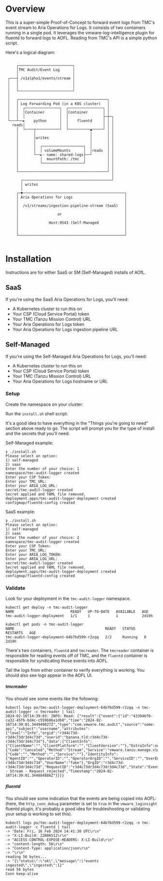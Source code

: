 # Overview

This is a super-simple Proof-of-Concept to forward event logs from TMC's event stream to Aria Operations for Logs. It consists of two containers running in a single pod. It leverages the vmware-log-intelligence plugin for fluentd to forward logs to AOFL. Reading from TMC's API is a simple python script.  

Here's a logical diagram:

```

     ┌─────────────────────────┐
     │TMC Audit/Event Log      │
     │                         │
 ┌───┤ /v1alpha1/events/stream │
 │   │                         │
 │   │                         │
 │   └─────────────────────────┘
 │
 │   ┌─────────────────────────────────────────┐
 │   │ Log Forwarding Pod (in a K8S cluster)   │
 │   │  ┌────────────────┐  ┌────────────────┐ │
 │   │  │Container       │  │Container       │ │
 │   │  │                │  │                ├─┼─┐
 └───┴──►    python      │  │    fluentd     │ │ │
   reads│                │  │                │ │ │
     │  └────┬───────────┘  └──────────▲─────┘ │ │
     │       │                         │       │ │
     │       │writes                   │       │ │
     │       │                         │       │ │
     │       │  ┌───────────────────┐  │       │ │
     │       │  │ volumeMounts      │  │reads  │ │
     │       └──►- name: shared-logs├──┘       │ │
     │          │  mountPath: /tmc  │          │ │
     │          └───────────────────┘          │ │
     │                                         │ │
     └─────────────────────────────────────────┘ │
                                                 │
       ┌─────────────────────────────────────────┘
       │ writes
       │
     ┌─▼───────────────────────────────────────────────┐
     │ Aria Operations for Logs                        │
     │                                                 │
     │  /v1/streams/ingestion-pipeline-stream (SaaS)   │
     │                                                 │
     │                  or                             │  
     │                                                 │
     │              Host:9543 (Self-Managed            │
     │                                                 │
     │                                                 │
     └─────────────────────────────────────────────────┘


```


# Installation

Instructions are for either SaaS or SM (Self-Managed) installs of AOfL.

## SaaS

If you're using the SaaS Aria Operations for Logs, you'll need:

* A Kubernetes cluster to run this on
* Your CSP (Cloud Service Portal) token
* Your TMC (Tanzu Mission Control) URL
* Your Aria Operations for Logs token
* Your Aria Operations for Logs ingestion pipeline URL

## Self-Managed 

If you're using the Self-Managed Aria Operations for Logs, you'll need:

* A Kubernetes cluster to run this on
* Your CSP (Cloud Service Portal) token
* Your TMC (Tanzu Mission Control) URL
* Your Aria Operations for Logs hostname or URL

### Setup

Create the namespace on your cluster:

Run the `install.sh` shell script:

It's a good idea to have everything in the "Things you're going to need" section above ready to go. The script will prompt you for the type of install and the secrets that you'll need:

Self-Managed example:

```text
❯ ./install.sh 
Please select an option:
1) self-managed
2) saas
Enter the number of your choice: 1
namespace/tmc-audit-logger created
Enter your CSP Token: 
Enter your TMC_URL: 
Enter your ARIA_LOG_URL: 
secret/tmc-audit-logger created
Secret applied and YAML file removed.
deployment.apps/tmc-audit-logger-deployment created
configmap/fluentd-config created
```

SaaS example:

```text
❯ ./install.sh 
Please select an option:
1) self-managed
2) saas
Enter the number of your choice: 2
namespace/tmc-audit-logger created
Enter your CSP Token: 
Enter your TMC_URL: 
Enter your ARIA_LOG_TOKEN: 
Enter your ARIA_LOG_URL: 
secret/tmc-audit-logger created
Secret applied and YAML file removed.
deployment.apps/tmc-audit-logger-deployment created
configmap/fluentd-config created
```

### Validate

Look for your deployment in the `tmc-audit-logger` namespace. 

```text
kubectl get deploy -n tmc-audit-logger 
NAME                          READY   UP-TO-DATE   AVAILABLE   AGE
tmc-audit-logger-deployment   1/1     1            1           2d19h
```

```text
kubectl get pods -n tmc-audit-logger   
NAME                                          READY   STATUS    RESTARTS   AGE
tmc-audit-logger-deployment-64b76d599-r2zqq   2/2     Running   0          2d19h
```

There's two containers, `fluentd` and `tmcreader`. The `tmcreader` container is responsible for reading events off of TMC, and the `fluentd` container is responsible for syndicating those events into AOFL.

Tail the logs from either container to verify everything is working. You should also see logs appear in the AOFL UI.

##### tmcreader

You should see some events like the following:

```text
kubectl logs po/tmc-audit-logger-deployment-64b76d599-r2zqq -n tmc-audit-logger -c tmcreader | tail
2024-02-16T14:39:03: INFO: Read: {"result":{"event":{"id":"433946f0-ca32-45fb-bd4c-c559b86a1db8","time":"2024-02-16T14:39:01.344949827Z","type":"com.vmware.tmc.audit","source":"some-api","subject":"username","attributes":{"level":"Info","orgid":"r3d4c73d-r3d4c73dr3d4c73d","userid":"banana.tld:r3d4c73d-r3d4c73dr3d4c73d"},"data":{"ClientInfo":{"ClientName":"","ClientPlatform":"","ClientVersion":""},"ExtraInfo":null,"GRPC":{"Code":"Canceled","Method":"Stream","Service":"vmware.tanzu.manage.v1alpha1.events.Events"},"HTTP":{"Code":"","Method":"","Service":""},"IdentityInfo":{"AgentID":"","OperatorID":"","OperatorOrgID":"","ServiceID":"","UserEmail":"fake@banana.tld","UserID":"banana.tld:r3d4c73d-r3d4c73dr3d4c73d","UserName":"fake"},"OrgID":"r3d4c73d-r3d4c73dr3d4c73d","RequestID":"r3d4c73dr3d4c73dr3d4c73d","State":"Events_Service - Stream - Request_rejected","Timestamp":"2024-02-16T14:39:01.344884886Z"}}}}
```

##### fluentd

You should see some indication that the events are being copied into AOFL: (here, the `http_conn_debug` parameter is set to `true` in the `vmware_loginsight` fluentd plugin, it's probably a good idea for troubleshooting or validating your setup is working to set this).

```text
kubectl logs po/tmc-audit-logger-deployment-64b76d599-r2zqq -n tmc-audit-logger -c fluentd | tail 
-> "Date: Fri, 16 Feb 2024 14:41:30 UTC\r\n"
-> "X-LI-Build: 22806512\r\n"
-> "ACCESS-CONTROL-EXPOSE-HEADERS: X-LI-Build\r\n"
-> "content-length: 56\r\n"
-> "Content-Type: application/json\r\n"
-> "\r\n"
reading 56 bytes...
-> "{\"status\":\"ok\",\"message\":\"events ingested\",\"ingested\":1}"
read 56 bytes
Conn keep-alive

```

